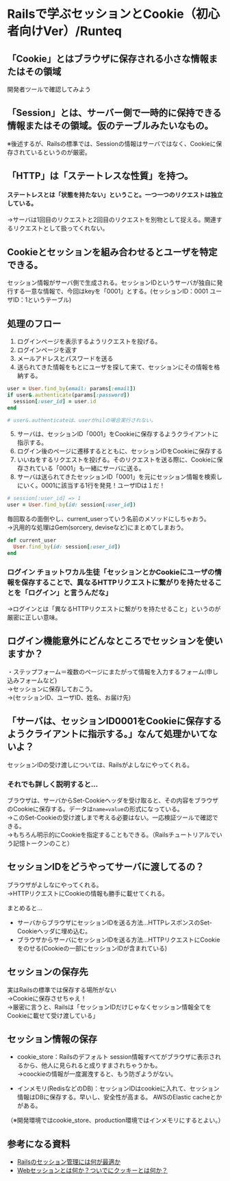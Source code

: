 # Railsで学ぶセッションとCookie（初心者向けVer）/Runteq

## 「Cookie」とはブラウザに保存される小さな情報またはその領域
開発者ツールで確認してみよう

## 「Session」とは、サーバー側で一時的に保持できる情報またはその領域。仮のテーブルみたいなもの。
※後述するが、Railsの標準では、Sessionの情報はサーバではなく、Cookieに保存されているというのが厳密。

## 「HTTP」は「ステートレスな性質」を持つ。
#### ステートレスとは「状態を持たない」ということ。一つ一つのリクエストは独立している。<br>
→サーバは1回目のリクエストと2回目のリクエストを別物として捉える。関連するリクエストとして扱ってくれない。

## Cookieとセッションを組み合わせるとユーザを特定できる。
セッション情報がサーバ側で生成される。セッションIDというサーバが独自に発行する一意な情報で、今回はkeyを「0001」とする。(セッションID：0001  ユーザID：1というテーブル)

## 処理のフロー
1. ログインページを表示するようリクエストを投げる。
2. ログインページを返す
3. メールアドレスとパスワードを送る
4. 送られてきた情報をもとにユーザを探して来て、セッションにその情報を格納する。
```ruby
user = User.find_by(email: params[:email])
if user&.authenticate(params[:password])
  session[:user_id] = user.id
end

# user&.authenticateは、userがnilの場合実行されない。
```
5. サーバは、セッションID「0001」をCookieに保存するようクライアントに指示する。
6. ログイン後のページに遷移するとともに、セッションIDをCookieに保存する
7. いいねをするリクエストを投げる。そのリクエストを送る際に、Cookieに保存されている「0001」も一緒にサーバに送る。
8. サーバは送られてきたセッションID「0001」を元にセッション情報を検索しにいく。0001に該当する1行を発見！ユーザIDは１だ！
```ruby
# session[:user_id] => 1
user = User.find_by(id: session[:user_id])
```
毎回取るの面倒やし、current_userっていう名前のメソッドにしちゃおう。<br>
→汎用的な処理はGem(sorcery, deviseなど)にまとめてしまおう。
```ruby
def current_user
  User.find_by(id: session[:user_id])
end
```

### ログイン チョットワカル生徒「セッションとかCookieにユーザの情報を保存することで、異なるHTTPリクエストに繋がりを持たせることを「ログイン」と言うんだな」
→ログインとは「異なるHTTPリクエストに繋がりを持たせること」というのが厳密に正しい意味。

## ログイン機能意外にどんなところでセッションを使いますか？
・ステップフォーム＝複数のページにまたがって情報を入力するフォーム(申し込みフォームなど)<br>
→セッションに保存しておこう。<br>
→(セッションID、ユーザID、姓名、お届け先)

## 「サーバは、セッションID0001をCookieに保存するようクライアントに指示する。」なんて処理かいてないよ？
セッションIDの受け渡しについては、Railsがよしなにやってくれる。

### それでも詳しく説明すると…
ブラウザは、サーバからSet-Cookieヘッダを受け取ると、その内容をブラウザのCookieに保存する。データは`name=value`の形式になっている。<br>
→このSet-Cookieの受け渡しまで考える必要はない。一応検証ツールで確認できる。<br>
→もちろん明示的にCookieを指定することもできる。（Railsチュートリアルでいう記憶トークンのこと）

## セッションIDをどうやってサーバに渡してるの？
ブラウザがよしなにやってくれる。<br>
→HTTPリクエストにCookieの情報も勝手に載せてくれる。<br>

まとめると…
- サーバからブラウザにセッションIDを送る方法…HTTPレスポンスのSet-Cookieヘッダに埋め込む。
- ブラウザからサーバにセッションIDを送る方法…HTTPリクエストにCookieをのせる(Cookieの一部にセッションIDが含まれている)

## セッションの保存先
実はRailsの標準では保存する場所がない<br>
→Cookieに保存させちゃえ！<br>
→厳密に言うと、Railsは「セッションIDだけじゃなくセッション情報全てをCookieに載せて受け渡している」

## セッション情報の保存
- cookie_store：Railsのデフォルト
session情報すべてがブラウザに表示されるから、他人に見られると成りすまされちゃうかも。<br>
→coockieの情報が一度漏洩すると、もう防ぎようがない。

- インメモリ(RedisなどのDB)：セッションIDはcookieに入れて、セッション情報はDBに保存する。早いし、安全性が高まる。
AWSのElastic cacheとかがある。<br>

（※開発環境ではcookie_store、production環境ではインメモリにするとよい。）

## 参考になる資料
- [Railsのセッション管理には何が最適か](https://qiita.com/shota_matsukawa_ga/items/a21c5cf49a1de6c9561a)
- [Webセッションとは何か？ついでにクッキーとは何か？](https://tadtadya.com/web-what-is-a-session/)
